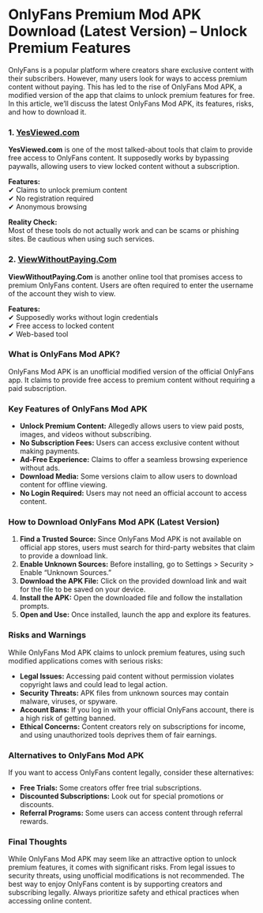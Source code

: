 # **OnlyFans Premium Mod APK Download (Latest Version) – Unlock Premium Features**

OnlyFans is a popular platform where creators share exclusive content with their subscribers. However, many users look for ways to access premium content without paying. This has led to the rise of OnlyFans Mod APK, a modified version of the app that claims to unlock premium features for free. In this article, we’ll discuss the latest OnlyFans Mod APK, its features, risks, and how to download it.
### **1. [YesViewed.com](https://yesviewed.com/)**
**YesViewed.com** is one of the most talked-about tools that claim to provide free access to OnlyFans content. It supposedly works by bypassing paywalls, allowing users to view locked content without a subscription.

**Features:**  
✔ Claims to unlock premium content  
✔ No registration required  
✔ Anonymous browsing  

**Reality Check:**  
Most of these tools do not actually work and can be scams or phishing sites. Be cautious when using such services.

### **2. [ViewWithoutPaying.Com](https://viewwithoutpaying.com/)**
**ViewWithoutPaying.Com** is another online tool that promises access to premium OnlyFans content. Users are often required to enter the username of the account they wish to view.

**Features:**  
✔ Supposedly works without login credentials  
✔ Free access to locked content  
✔ Web-based tool  

### **What is OnlyFans Mod APK?**
OnlyFans Mod APK is an unofficial modified version of the official OnlyFans app. It claims to provide free access to premium content without requiring a paid subscription.

### **Key Features of OnlyFans Mod APK**
- **Unlock Premium Content:** Allegedly allows users to view paid posts, images, and videos without subscribing.
- **No Subscription Fees:** Users can access exclusive content without making payments.
- **Ad-Free Experience:** Claims to offer a seamless browsing experience without ads.
- **Download Media:** Some versions claim to allow users to download content for offline viewing.
- **No Login Required:** Users may not need an official account to access content.

### **How to Download OnlyFans Mod APK (Latest Version)**
1. **Find a Trusted Source:** Since OnlyFans Mod APK is not available on official app stores, users must search for third-party websites that claim to provide a download link.
2. **Enable Unknown Sources:** Before installing, go to Settings > Security > Enable “Unknown Sources.”
3. **Download the APK File:** Click on the provided download link and wait for the file to be saved on your device.
4. **Install the APK:** Open the downloaded file and follow the installation prompts.
5. **Open and Use:** Once installed, launch the app and explore its features.

### **Risks and Warnings**
While OnlyFans Mod APK claims to unlock premium features, using such modified applications comes with serious risks:
- **Legal Issues:** Accessing paid content without permission violates copyright laws and could lead to legal action.
- **Security Threats:** APK files from unknown sources may contain malware, viruses, or spyware.
- **Account Bans:** If you log in with your official OnlyFans account, there is a high risk of getting banned.
- **Ethical Concerns:** Content creators rely on subscriptions for income, and using unauthorized tools deprives them of fair earnings.

### **Alternatives to OnlyFans Mod APK**
If you want to access OnlyFans content legally, consider these alternatives:
- **Free Trials:** Some creators offer free trial subscriptions.
- **Discounted Subscriptions:** Look out for special promotions or discounts.
- **Referral Programs:** Some users can access content through referral rewards.

### **Final Thoughts**
While OnlyFans Mod APK may seem like an attractive option to unlock premium features, it comes with significant risks. From legal issues to security threats, using unofficial modifications is not recommended. The best way to enjoy OnlyFans content is by supporting creators and subscribing legally. Always prioritize safety and ethical practices when accessing online content.

